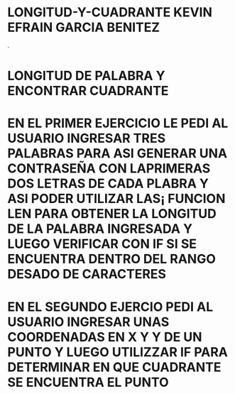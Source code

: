 # LONGITUD-Y-CUADRANTE KEVIN EFRAIN GARCIA BENITEZ
·
# LONGITUD DE PALABRA Y ENCONTRAR CUADRANTE
# EN EL PRIMER EJERCICIO LE PEDI AL USUARIO INGRESAR TRES PALABRAS PARA ASI GENERAR UNA CONTRASEÑA CON LAPRIMERAS DOS LETRAS DE CADA PLABRA Y ASI PODER UTILIZAR LAS¡ FUNCION LEN PARA OBTENER LA LONGITUD DE LA PALABRA INGRESADA Y LUEGO VERIFICAR CON IF SI SE ENCUENTRA DENTRO DEL RANGO DESADO DE CARACTERES
# EN EL SEGUNDO EJERCIO PEDI AL USUARIO INGRESAR UNAS COORDENADAS EN X Y Y DE UN PUNTO Y LUEGO UTILIZZAR IF PARA DETERMINAR EN QUE CUADRANTE SE ENCUENTRA EL PUNTO 
